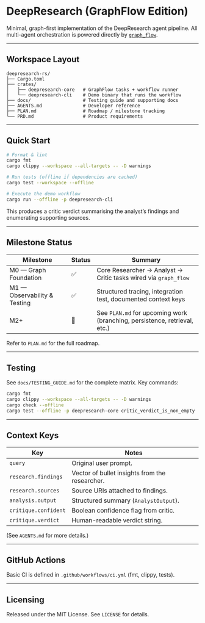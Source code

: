 # DeepResearch (GraphFlow Edition)

Minimal, graph-first implementation of the DeepResearch agent pipeline. All multi-agent orchestration is powered directly by [`graph_flow`](https://docs.rs/graph-flow/latest/graph_flow/).

---

## Workspace Layout

```
deepresearch-rs/
├── Cargo.toml
├── crates/
│   ├── deepresearch-core   # GraphFlow tasks + workflow runner
│   └── deepresearch-cli    # Demo binary that runs the workflow
├── docs/                   # Testing guide and supporting docs
├── AGENTS.md               # Developer reference
├── PLAN.md                 # Roadmap / milestone tracking
└── PRD.md                  # Product requirements
```

---

## Quick Start

```bash
# Format & lint
cargo fmt
cargo clippy --workspace --all-targets -- -D warnings

# Run tests (offline if dependencies are cached)
cargo test --workspace --offline

# Execute the demo workflow
cargo run --offline -p deepresearch-cli
```

This produces a critic verdict summarising the analyst’s findings and enumerating supporting sources.

---

## Milestone Status

| Milestone | Status | Summary |
|-----------|--------|---------|
| M0 — Graph Foundation | ✅ | Core Researcher → Analyst → Critic tasks wired via `graph_flow` |
| M1 — Observability & Testing | ✅ | Structured tracing, integration test, documented context keys |
| M2+ | 🚧 | See `PLAN.md` for upcoming work (branching, persistence, retrieval, etc.) |

Refer to `PLAN.md` for the full roadmap.

---

## Testing

See `docs/TESTING_GUIDE.md` for the complete matrix. Key commands:

```bash
cargo fmt
cargo clippy --workspace --all-targets -- -D warnings
cargo check --offline
cargo test --offline -p deepresearch-core critic_verdict_is_non_empty
```

---

## Context Keys

| Key | Notes |
|-----|-------|
| `query` | Original user prompt. |
| `research.findings` | Vector of bullet insights from the researcher. |
| `research.sources` | Source URIs attached to findings. |
| `analysis.output` | Structured summary (`AnalystOutput`). |
| `critique.confident` | Boolean confidence flag from critic. |
| `critique.verdict` | Human-readable verdict string. |

(See `AGENTS.md` for more details.)

---

## GitHub Actions

Basic CI is defined in `.github/workflows/ci.yml` (fmt, clippy, tests).

---

## Licensing

Released under the MIT License. See `LICENSE` for details.

